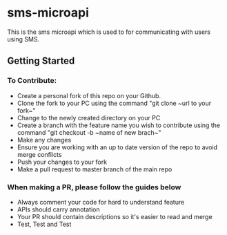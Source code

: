 # sms-microapi
This is the sms microapi which is used to for communicating with users using SMS.

## Getting Started



### To Contribute:
* Create a personal fork of this repo on your Github.
* Clone the fork to your PC using the command "git clone ~url to your fork~" 
* Change to the newly created directory on your PC
* Create a branch with the feature name you wish to contribute using the command "git checkout -b ~name of new brach~"
* Make any changes
* Ensure you are working with an up to date version of the repo to avoid merge conflicts
* Push your changes to your fork
* Make a pull request to master branch of the main repo

### When making a PR, please follow the guides below
* Always comment your code for hard to understand feature
* APIs should carry annotation
* Your PR should contain descriptions so it's easier to read and merge
* Test, Test and Test


